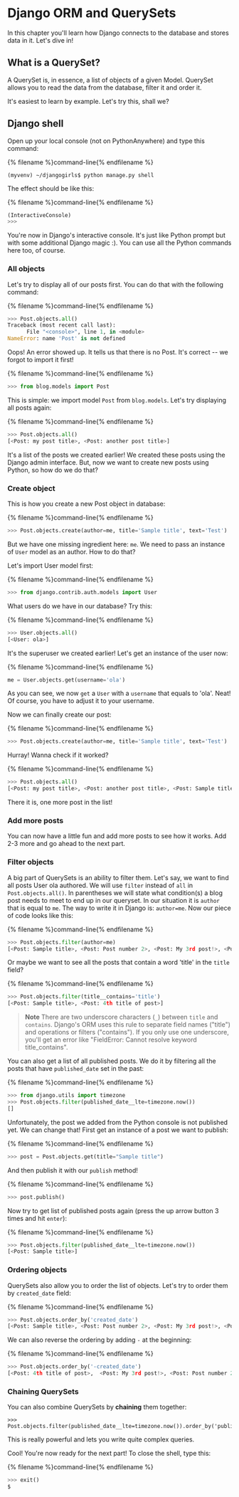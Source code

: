 # Django ORM and QuerySets

In this chapter you'll learn how Django connects to the database and stores data in it. Let's dive in!


## What is a QuerySet?

A QuerySet is, in essence, a list of objects of a given Model. QuerySet allows you to read the data from the database, filter it and order it.

It's easiest to learn by example. Let's try this, shall we?


## Django shell

Open up your local console (not on PythonAnywhere) and type this command:

{% filename %}command-line{% endfilename %}
```
(myvenv) ~/djangogirls$ python manage.py shell
```

The effect should be like this:

{% filename %}command-line{% endfilename %}
```python
(InteractiveConsole)
>>>
```

You're now in Django's interactive console. It's just like Python prompt but with some additional Django magic :). You can use all the Python commands here too, of course.


### All objects

Let's try to display all of our posts first. You can do that with the following command:

{% filename %}command-line{% endfilename %}
```python
>>> Post.objects.all()
Traceback (most recent call last):
      File "<console>", line 1, in <module>
NameError: name 'Post' is not defined
```

Oops! An error showed up. It tells us that there is no Post. It's correct -- we forgot to import it first!

{% filename %}command-line{% endfilename %}
```python
>>> from blog.models import Post
```

This is simple: we import model `Post` from `blog.models`. Let's try displaying all posts again:

{% filename %}command-line{% endfilename %}
```python
>>> Post.objects.all()
[<Post: my post title>, <Post: another post title>]
```

It's a list of the posts we created earlier! We created these posts using the Django admin interface. But, now we want to create new posts using Python, so how do we do that?


### Create object

This is how you create a new Post object in database:

{% filename %}command-line{% endfilename %}
```python
>>> Post.objects.create(author=me, title='Sample title', text='Test')
```

But we have one missing ingredient here: `me`. We need to pass an instance of `User` model as an author. How to do that?

Let's import User model first:

{% filename %}command-line{% endfilename %}
```python
>>> from django.contrib.auth.models import User
```

What users do we have in our database? Try this:

{% filename %}command-line{% endfilename %}
```python
>>> User.objects.all()
[<User: ola>]
```

It's the superuser we created earlier! Let's get an instance of the user now:

{% filename %}command-line{% endfilename %}
```python
me = User.objects.get(username='ola')
```

As you can see, we now `get` a `User` with a `username` that equals to 'ola'. Neat! Of course, you have to adjust it to your username.

Now we can finally create our post:

{% filename %}command-line{% endfilename %}
```python
>>> Post.objects.create(author=me, title='Sample title', text='Test')
```

Hurray! Wanna check if it worked?

{% filename %}command-line{% endfilename %}
```python
>>> Post.objects.all()
[<Post: my post title>, <Post: another post title>, <Post: Sample title>]
```

There it is, one more post in the list!


### Add more posts

You can now have a little fun and add more posts to see how it works. Add 2-3 more and go ahead to the next part.


### Filter objects

A big part of QuerySets is an ability to filter them. Let's say, we want to find all posts User ola authored. We will use `filter` instead of `all` in `Post.objects.all()`. In parentheses we will state what condition(s) a blog post needs to meet to end up in our queryset. In our situation it is `author` that is equal to `me`. The way to write it in Django is: `author=me`. Now our piece of code looks like this:

{% filename %}command-line{% endfilename %}
```python
>>> Post.objects.filter(author=me)
[<Post: Sample title>, <Post: Post number 2>, <Post: My 3rd post!>, <Post: 4th title of post>]
```

Or maybe we want to see all the posts that contain a word 'title' in the `title` field?

{% filename %}command-line{% endfilename %}
```python
>>> Post.objects.filter(title__contains='title')
[<Post: Sample title>, <Post: 4th title of post>]
```

> **Note** There are two underscore characters (`_`) between `title` and `contains`. Django's ORM uses this rule to separate field names ("title") and operations or filters ("contains"). If you only use one underscore, you'll get an error like "FieldError: Cannot resolve keyword title_contains".

You can also get a list of all published posts. We do it by filtering all the posts that have `published_date` set in the past:

{% filename %}command-line{% endfilename %}
```python
>>> from django.utils import timezone
>>> Post.objects.filter(published_date__lte=timezone.now())
[]
```

Unfortunately, the post we added from the Python console is not published yet. We can change that! First get an instance of a post we want to publish:

{% filename %}command-line{% endfilename %}
```python
>>> post = Post.objects.get(title="Sample title")
```

And then publish it with our `publish` method!

{% filename %}command-line{% endfilename %}
```python
>>> post.publish()
```

Now try to get list of published posts again (press the up arrow button 3 times and hit `enter`):

{% filename %}command-line{% endfilename %}
```python
>>> Post.objects.filter(published_date__lte=timezone.now())
[<Post: Sample title>]
```


### Ordering objects

QuerySets also allow you to order the list of objects. Let's try to order them by `created_date` field:

{% filename %}command-line{% endfilename %}
```python
>>> Post.objects.order_by('created_date')
[<Post: Sample title>, <Post: Post number 2>, <Post: My 3rd post!>, <Post: 4th title of post>]
```

We can also reverse the ordering by adding `-` at the beginning:

{% filename %}command-line{% endfilename %}
```python
>>> Post.objects.order_by('-created_date')
[<Post: 4th title of post>,  <Post: My 3rd post!>, <Post: Post number 2>, <Post: Sample title>]
```


### Chaining QuerySets 

You can also combine QuerySets by **chaining** them together:

    >>> Post.objects.filter(published_date__lte=timezone.now()).order_by('published_date')

This is really powerful and lets you write quite complex queries.

Cool! You're now ready for the next part! To close the shell, type this:

{% filename %}command-line{% endfilename %}
```python
>>> exit()
$
```
